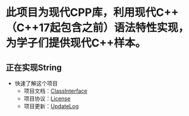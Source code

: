 # 此项目为现代CPP库，利用现代C++（C++17起包含之前）语法特性实现，为学子们提供现代C++样本。

## 正在实现String

* 快速了解这个项目
    - 项目文档：[ClassInterface](https://github.com/RockingHeart/Modern-Librarys/blob/main/Describes/ClassInterface.md) 
    - 项目协议：[License](https://github.com/RockingHeart/Modern-Librarys/blob/main/Describes/License.md)
    - 项目更新：[UpdateLog](https://github.com/RockingHeart/Modern-Librarys/blob/main/Describes/UpdateLog.md)